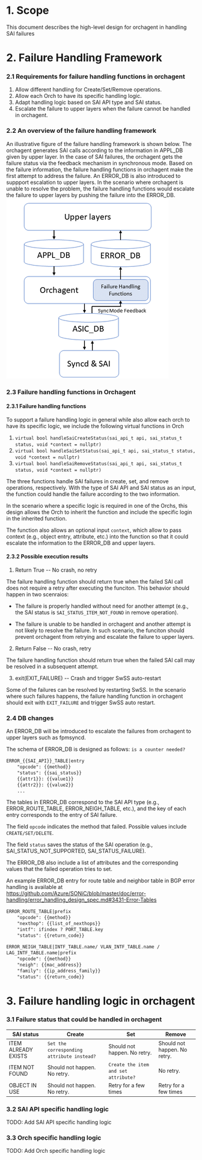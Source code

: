 # 1. Scope
This document describes the high-level design for orchagent in handling SAI failures


# 2. Failure Handling Framework
### 2.1 Requirements for failure handling functions in orchagent
1. Allow different handling for Create/Set/Remove operations.
1. Allow each Orch to have its specific handling logic.
1. Adapt handling logic based on SAI API type and SAI status.
1. Escalate the failure to upper layers when the failure cannot be handled in orchagent.

### 2.2 An overview of the failure handling framework
An illustrative figure of the failure handling framework is shown below.
The orchagent generates SAI calls according to the information in APPL_DB given by upper layer.
In the case of SAI failures, the orchagent gets the failure status via the feedback mechanism in synchronous mode.
Based on the failure information, the failure handling functions in orchagent make the first attempt to address the failure.
An ERROR_DB is also introduced to suppport escalation to upper layers.
In the scenario where orchagent is unable to resolve the problem, the failure handling functions would escalate the failure to upper layers by pushing the failure into the ERROR_DB.
<img src="Framework.png">

### 2.3 Failure handling functions in Orchagent
#### 2.3.1 Failure handling functions
To support a failure handling logic in general while also allow each orch to have its specific logic, we include the following virtual functions in Orch
1. `virtual bool handleSaiCreateStatus(sai_api_t api, sai_status_t status, void *context = nullptr)`
2. `virtual bool handleSaiSetStatus(sai_api_t api, sai_status_t status, void *context = nullptr)`
3. `virtual bool handleSaiRemoveStatus(sai_api_t api, sai_status_t status, void *context = nullptr)`

The three functions handle SAI failures in create, set, and remove operations, respectively.
With the type of SAI API and SAI status as an input, the function could handle the failure according to the two information.

In the scenario where a specific logic is required in one of the Orchs, this design allows the Orch to inherit the function and include the specific login in the inherited function.

The function also allows an optional input `context`, which allow to pass context (e.g., object entry, attribute, etc.) into the function so that it could escalate the information to the ERROR_DB and upper layers.

#### 2.3.2 Possible execution results
1. Return True --  No crash, no retry

The failure handling function should return true when the failed SAI call does not require a retry after executing the funciton.
This behavior should happen in two scenraios:
    
* The failure is properly handled without need for another attempt (e.g., the SAI status is `SAI_STATUS_ITEM_NOT_FOUND` in remove operation).

* The failure is unable to be handled in orchagent and another attempt is not likely to resolve the failure. In such scenario, the funciton should prevent orchagent from retrying and escalate the failure to upper layers.

2. Return False --  No crash, retry

The failure handling function should return true when the failed SAI call may be resolved in a subsequent attempt.

3. exit(EXIT_FAILURE) -- Crash and trigger SwSS auto-restart

Some of the failures can be resolved by restarting SwSS.
In the scenario where such failures happens, the failure handling function in orchagent should exit with `EXIT_FAILURE` and trigger SwSS auto restart.



### 2.4 DB changes
An ERROR_DB will be introduced to escalate the failures from orchagent to upper layers such as fpmsyncd.

The schema of ERROR_DB is designed as follows: `is a counter needed?`
```
ERROR_{{SAI_API}}_TABLE|entry
    "opcode": {{method}}
    "status": {{sai_status}}
    {{attr1}}: {{value1}}
    {{attr2}}: {{value2}}
    ...
```

The tables in ERROR_DB correspond to the SAI API type (e.g., ERROR_ROUTE_TABLE, ERROR_NEIGH_TABLE, etc.), and the key of each entry corresponds to the entry of SAI failure.

The field `opcode` indicates the method that failed. 
Possible values include `CREATE/SET/DELETE`.

The field `status` saves the status of the SAI operation (e.g., SAI_STATUS_NOT_SUPPORTED, SAI_STATUS_FAILURE).

The ERROR_DB also include a list of attributes and the corresponding values that the failed operation tries to set.
  
An example ERROR_DB entry for route table and neighbor table in BGP error handling is available at https://github.com/Azure/SONiC/blob/master/doc/error-handling/error_handling_design_spec.md#3431-Error-Tables
```
ERROR_ROUTE_TABLE|prefix
    "opcode": {{method}}
    "nexthop": {{list_of_nexthops}}
    "intf": ifindex ? PORT_TABLE.key
    "status": {{return_code}}
```

```
ERROR_NEIGH_TABLE|INTF_TABLE.name/ VLAN_INTF_TABLE.name / LAG_INTF_TABLE.name|prefix
    "opcode": {{method}}
    "neigh": {{mac_address}}
    "family": {{ip_address_family}}
    "status": {{return_code}}
```

# 3. Failure handling logic in orchagent
### 3.1 Failure status that could be handled in orchagent
| SAI status | Create | Set | Remove |
|-----|-----|-----|-----|
| ITEM ALREADY EXISTS           | `Set the  corresponding attribute instead?` | Should not happen. No retry. | Should not happen. No retry. |
| ITEM NOT FOUND                | Should not happen. No retry. | `Create the item and set attribute?` | No retry. 
| OBJECT IN USE                 | Should not happen. No retry. | Retry for a few times | Retry for a few times |

<!-- | SAI status | Create | Set | Remove |
|-----|-----|-----|-----|
| FAILURE                       | | | |
| NOT SUPPORTED                 | | | |
| NO MEMORY                     | Escalate, no retry. | Escalate, no retry. | Escalate, no retry. |
| INSUFFICIENT RESOURCES        | Escalate, no retry. | Escalate, no retry. | Escalate, no retry. |
| INVALID PARAMETER             | Escalate, no retry. | Escalate, no retry. | Should not happen. Escalate, no retry. |
| ITEM ALREADY EXISTS           | `Set the attribute instead?` | Should not happen. Escalate, no retry. | Should not happen. Escalate, no retry. |
| ITEM NOT FOUND                | Should not happen. Escalate, no retry. | `Create the item instead?` | No retry. |
| BUFFER OVERFLOW               | | | |
| INVALID PORT NUMBER           | | | |
| INVALID PORT MEMBER           | | | |
| INVALID VLAN ID               | | | |
| UNINITIALIZED                 | | | |
| TABLE FULL                    | | | |
| MANDATORY ATTRIBUTE MISSING   | | | |
| NOT IMPLEMENTED               | | | |
| ADDR NOT FOUND                | | | |
| OBJECT IN USE                 | Should not happen. Escalate, no retry. | Retry for a few times | Retry for a few times |
| INVALID OBJECT ID             | | | |
| Others                        | Escalate, no retry. |  Escalate, no retry. | Escalate, no retry. | -->



### 3.2 SAI API specific handling logic
TODO: Add SAI API specific handling logic


### 3.3 Orch specific handling logic
TODO: Add Orch specific handling logic
